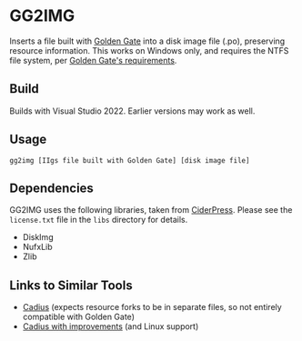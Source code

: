 # GG2IMG

Inserts a file built with [Golden Gate](http://goldengate.gitlab.io/) into a disk image file (.po), preserving resource information. This works on Windows only, and requires the NTFS file system, per [Golden Gate's requirements](http://goldengate.gitlab.io/manual/#file-systems).

## Build
Builds with Visual Studio 2022.  Earlier versions may work as well.

## Usage
`gg2img [IIgs file built with Golden Gate] [disk image file]`

## Dependencies
GG2IMG uses the following libraries, taken from [CiderPress](https://github.com/fadden/ciderpress). Please see the `license.txt` file in the `libs` directory for details.

- DiskImg
- NufxLib
- Zlib

## Links to Similar Tools
- [Cadius](https://www.brutaldeluxe.fr/products/crossdevtools/cadius/) (expects resource forks to be in separate files, so not entirely compatible with Golden Gate)
- [Cadius with improvements](https://github.com/mach-kernel/cadius) (and Linux support)
